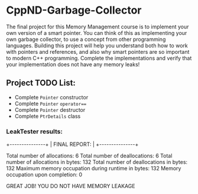 # CppND-Garbage-Collector
The final project for this Memory Management course is to implement your own version of a smart pointer. You can think of this as implementing your own garbage collector, to use a concept from other programming languages. Building this project will help you understand both how to work with pointers and references, and also why smart pointers are so important to modern C++ programming. Complete the implementations and verify that your implementation does not have any memory leaks!

## Project TODO List:
- Complete `Pointer` constructor
- Complete `Pointer` `operator==`
- Complete `Pointer` destructor
- Complete `PtrDetails` class

### LeakTester results:
+---------------+
| FINAL REPORT: |
+---------------+

Total number of allocations: 6
Total number of deallocations: 6
Total number of allocations in bytes: 132
Total number of deallocations in bytes: 132
Maximum memory occupation during runtime in bytes: 132
Memory occupation upon completion: 0

GREAT JOB! YOU DO NOT HAVE MEMORY LEAKAGE
